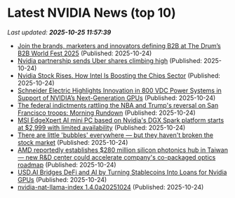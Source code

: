 # Latest NVIDIA News (top 10)
_Last updated: **2025-10-25 11:57:39**_

- [Join the brands, marketers and innovators defining B2B at The Drum’s B2B World Fest 2025](https://www.thedrum.com/news/2025/10/24/join-the-brands-marketers-and-innovators-defining-b2b-the-drum-s-b2b-world-fest-2025) (Published: 2025-10-24)
- [Nvidia partnership sends Uber shares climbing high](https://rollingout.com/2025/10/24/uber-stock-rises-nvidia-vehicle/) (Published: 2025-10-24)
- [Nvidia Stock Rises. How Intel Is Boosting the Chips Sector](https://biztoc.com/x/931391231b0721a3) (Published: 2025-10-24)
- [Schneider Electric Highlights Innovation in 800 VDC Power Systems in Support of NVIDIA’s Next-Generation GPUs](https://financialpost.com/pmn/business-wire-news-releases-pmn/schneider-electric-highlights-innovation-in-800-vdc-power-systems-in-support-of-nvidias-next-generation-gpus) (Published: 2025-10-24)
- [The federal indictments rattling the NBA and Trump's reversal on San Francisco troops: Morning Rundown](https://www.nbcnews.com/news/us-news/federal-indictments-rattling-nba-trumps-reversal-san-francisco-troops-rcna239521) (Published: 2025-10-24)
- [MSI EdgeXpert AI mini PC based on Nvidia's DGX Spark platform starts at $2,999 with limited availability](https://www.notebookcheck.net/MSI-EdgeXpert-AI-mini-PC-based-on-Nvidia-s-DGX-Spark-platform-starts-at-2-999-with-limited-availability.1146044.0.html) (Published: 2025-10-24)
- [There are little 'bubbles' everywhere — but they haven't broken the stock market](https://finance.yahoo.com/news/there-are-little-bubbles-everywhere--but-they-havent-broken-the-stock-market-110039916.html) (Published: 2025-10-24)
- [AMD reportedly establishes $280 million silicon photonics hub in Taiwan — new R&D center could accelerate company's co-packaged optics roadmap](https://www.tomshardware.com/tech-industry/semiconductors/amd-reportedly-establishes-usd280-million-silicon-photonics-hub-in-taiwan-new-r-and-d-center-could-accelerate-companys-co-packaged-optics-roadmap) (Published: 2025-10-24)
- [USD.AI Bridges DeFi and AI by Turning Stablecoins Into Loans for Nvidia GPUs](https://biztoc.com/x/7ac396583e5de9d1) (Published: 2025-10-24)
- [nvidia-nat-llama-index 1.4.0a20251024](https://pypi.org/project/nvidia-nat-llama-index/1.4.0a20251024/) (Published: 2025-10-24)
